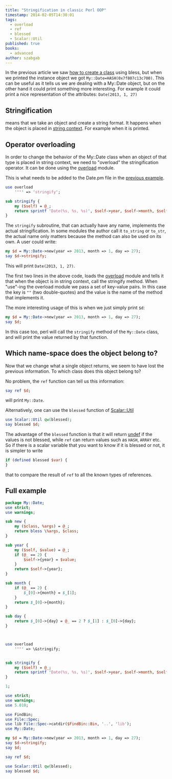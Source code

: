 ```yaml
---
title: "Stringification in classic Perl OOP"
timestamp: 2014-02-05T14:30:01
tags:
  - overload
  - ref
  - blessed
  - Scalar::Util
published: true
books:
  - advanced
author: szabgab
---
```



In the previous article we saw [how to create a class](/constructor-and-accessors-in-classic-perl-oop) using bless, but when we printed the instance object we got
`My::Date=HASH(0x7f807c13c700)`. This can be useful as it tells us we are dealing with a My::Date object, but on the
other hand it could print something more interesting. For example it could print a nice representation of the attributes:
`Date(2013, 1, 27)`


## Stringification

means that we take an object and create a string format. It happens when the object is placed in
[string context](/what-are-string-and-numeric-contexts). For example when it is printed.

## Operator overloading

In order to change the behavior of the My::Date class when an object of that type is placed in string context,
we need to "overload" the stringification operator. It can be done using the [overload](https://metacpan.org/pod/overload) module.

This is what needs to be added to the Date.pm file in the [previous example](/constructor-and-accessors-in-classic-perl-oop).

```perl
use overload
    '""' => 'stringify';

sub stringify {
    my ($self) = @_;
    return sprintf 'Date(%s, %s, %s)', $self->year, $self->month, $self->day;
}
```

The `stringify` subroutine, that can actually have any name, implements the actual stringification.
In some modules the author call it `to_string` or `to_str`, the actual name only matters because
the method can also be used on its own. A user could write:

```perl
my $d = My::Date->new(year => 2013, month => 1, day => 27);
say $d->stringify;
```

This will print `Date(2013, 1, 27)`.

The first two lines in the above code, loads the [overload](https://metacpan.org/pod/overload) module
and tells it that when the object is in string context, call the stringify method. When "use"-ing the overload
module we pass a set of key-value pairs. In this case the key is `""` (two double-quotes) and the value
is the name of the method that implements it.

The more interesting usage of this is when we just simply print `$d`:

```perl
my $d = My::Date->new(year => 2013, month => 1, day => 27);
say $d;
```

In this case too, perl will call the `stringify` method of the `My::Date` class,
and will print the value returned by that function.

## Which name-space does the object belong to?

Now that we change what a single object returns, we seem to have lost the previous information.
To which class does this object belong to?

No problem, the `ref` function can tell us this information:

```perl
say ref $d;
```

will print `My::Date`.

Alternatively, one can use the `blessed` function of [Scalar::Util](https://metacpan.org/pod/Scalar::Util)

```perl
use Scalar::Util qw(blessed);
say blessed $d;
```

The advantage of the `blessed` function is that it will return [undef](/undef-and-defined-in-perl) if
the values is not blessed, while `ref` can return values such as `HASH`, `ARRAY` etc. So if there
is a scalar variable that you want to know if it is blessed or not, it is simpler to write

```perl
if (defined blessed $var) {
}
```

that to compare the result of `ref` to all the known types of references.


## Full example

```perl
package My::Date;
use strict;
use warnings;

sub new {
    my ($class, %args) = @_;
    return bless \%args, $class;
}

sub year {
    my ($self, $value) = @_;
    if (@_ == 2) {
        $self->{year} = $value;
    }
    return $self->{year};
}

sub month {
    if (@_ == 2) {
        $_[0]->{month} = $_[1];
    }
    return $_[0]->{month};
}

sub day {
    return $_[0]->{day} = @_ == 2 ? $_[1] : $_[0]->{day};
}



use overload 
    '""' => \&stringify;


sub stringify {
    my ($self) = @_;
    return sprintf 'Date(%s, %s, %s)', $self->year, $self->month, $self->day;
}

1;

```

```perl
use strict;
use warnings;
use 5.010;

use FindBin;
use File::Spec;
use lib File::Spec->catdir($FindBin::Bin, '..', 'lib');
use My::Date;

my $d = My::Date->new(year => 2013, month => 1, day => 27);
say $d->stringify;
say $d;

say ref $d;

use Scalar::Util qw(blessed);
say blessed $d;
```


